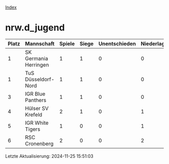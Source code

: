 [Index](./README.md)

# nrw.d_jugend

| Platz |  Mannschaft |  Spiele |  Siege |  Unentschieden |  Niederlagen |  Tore |  Differenz |  Punkte | 
| --- |  --- |  --- |  --- |  --- |  --- |  --- |  --- |  --- |  
|  1 |   SK Germania Herringen |   1 |   1 |   0 |   0 |   4:1 |   3 |   3 |  
|  1 |   TuS Düsseldorf-Nord |   1 |   1 |   0 |   0 |   4:1 |   3 |   3 |  
|  3 |   IGR Blue Panthers |   1 |   1 |   0 |   0 |   3:1 |   2 |   3 |  
|  4 |   Hülser SV Krefeld |   2 |   1 |   0 |   1 |   3:4 |   -1 |   3 |  
|  5 |   IGR White Tigers |   1 |   0 |   0 |   1 |   1:2 |   -1 |   0 |  
|  6 |   RSC Cronenberg |   2 |   0 |   0 |   2 |   2:8 |   -6 |   0 |  


Letzte Aktualisierung: 2024-11-25 15:51:03